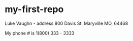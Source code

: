 # my-first-repo

Luke Vaughn - address 800 Davis St. Maryville MO, 64468

My phone # is 1(800) 333 - 3333